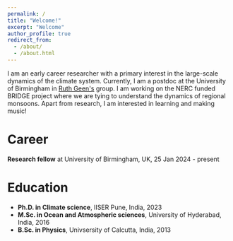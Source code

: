 ```yaml
---
permalink: /
title: "Welcome!"
excerpt: "Welcome"
author_profile: true
redirect_from: 
  - /about/
  - /about.html
---
```


I am an early career researcher with a primary interest in the large-scale dynamics of the climate system. Currently, I am a postdoc at the University of Birmingham in [Ruth Geen's](https://scholar.google.co.uk/citations?user=bVaYx8cAAAAJ&hl=en) group. I am working on the NERC funded BRIDGE project where we are tying to understand the dynamics of regional monsoons. Apart from research, I am interested in learning and making music! 


Career
======
**Research fellow** at University of Birmingham, UK, 25 Jan 2024 - present 

Education
======
* **Ph.D. in Climate science**, IISER Pune, India, 2023
* **M.Sc. in Ocean and Atmospheric sciences**, University of Hyderabad, India, 2016
* **B.Sc. in Physics**, Univsersity of Calcutta, India, 2013




